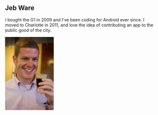 ## Jeb Ware

I bought the G1 in 2009 and I've been coding for Android ever since.  I moved to Charlotte in 2011, and love the idea of contributing an app to the public good of the city.

![Jeb Ware](images/jebware.jpg)